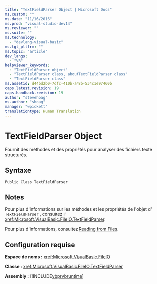 ```yaml
---
title: "TextFieldParser Object | Microsoft Docs"
ms.custom: ""
ms.date: "11/16/2016"
ms.prod: "visual-studio-dev14"
ms.reviewer: ""
ms.suite: ""
ms.technology: 
  - "devlang-visual-basic"
ms.tgt_pltfrm: ""
ms.topic: "article"
dev_langs: 
  - "VB"
helpviewer_keywords: 
  - "TextFieldParser object"
  - "TextFieldParser class, aboutTextFieldParser class"
  - "TextFieldParser class"
ms.assetid: d44bd2b0-7dfc-410b-a48b-534c1e97460b
caps.latest.revision: 19
caps.handback.revision: 19
author: "stevehoag"
ms.author: "shoag"
manager: "wpickett"
translationtype: Human Translation
---
```

# TextFieldParser Object
Fournit des méthodes et des propriétés pour analyser des fichiers texte structurés.  
  
## Syntaxe  
  
```  
Public Class TextFieldParser  
```  
  
## Notes  
 Pour plus d'informations sur les méthodes et les propriétés de l'objet d' `TextFieldParser` , consultez l' <xref:Microsoft.VisualBasic.FileIO.TextFieldParser>.  
  
 Pour plus d'informations, consultez [Reading from Files](../../../visual-basic/developing-apps/programming/drives-directories-files/reading-from-files.md).  
  
## Configuration requise  
 **Espace de noms :** <xref:Microsoft.VisualBasic.FileIO>  
  
 **Classe :** <xref:Microsoft.VisualBasic.FileIO.TextFieldParser>  
  
 **Assembly :** [!INCLUDE[vbprvbruntime](../../../visual-basic/language-reference/objects/includes/vbprvbruntime_md.md)]